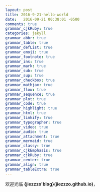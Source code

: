 ```yaml
---
layout: post
title: 2016-9-21-hello-world
date:   2016-09-21 00:38:01 -0500
comments: true
grammar_cjkRuby: true
categories: jekyll
grammar_abbr: true
grammar_table: true
grammar_defList: true
grammar_emoji: true
grammar_footnote: true
grammar_ins: true
grammar_mark: true
grammar_sub: true
grammar_sup: true
grammar_checkbox: true
grammar_mathjax: true
grammar_flow: true
grammar_sequence: true
grammar_plot: true
grammar_code: true
grammar_highlight: true
grammar_html: true
grammar_linkify: true
grammar_typographer: true
grammar_video: true
grammar_audio: true
grammar_attachment: true
grammar_mermaid: true
grammar_classy: true
grammar_cjkEmphasis: true
grammar_cjkRuby: true
grammar_center: true
grammar_align: true
grammar_tableExtra: true
---
```


欢迎光临 **{jiezzzo'blog}(jiezzzo.github.io)**，
    
    